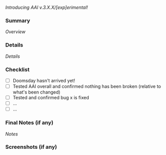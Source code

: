 _Introducing AAI v.3.X.X/[exp]erimental!_

### Summary
_Overview_

### Details
_Details_

### Checklist
- [ ] Doomsday hasn't arrived yet!
- [ ] Tested AAI overall and confirmed nothing has been broken (relative to what's been changed)
- [ ] Tested and confirmed bug x is fixed
- [ ] ...
- [ ] ...

### Final Notes (if any)
_Notes_

### Screenshots (if any)
```